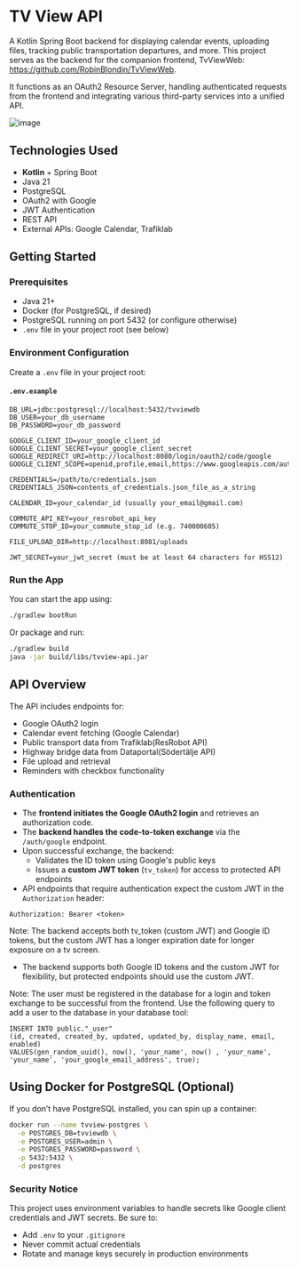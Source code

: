 # TV View API

A Kotlin Spring Boot backend for displaying calendar events, uploading files, tracking public transportation departures, and more.
This project serves as the backend for the companion frontend, TvViewWeb: https://github.com/RobinBlondin/TvViewWeb.

It functions as an OAuth2 Resource Server, handling authenticated requests from the frontend and integrating various third-party services into a unified API.

![image](https://github.com/user-attachments/assets/be826092-1baa-4f3d-81d7-21fe0f9a9434)


## Technologies Used

- **Kotlin** + Spring Boot
- Java 21
- PostgreSQL
- OAuth2 with Google
- JWT Authentication
- REST API
- External APIs: Google Calendar, Trafiklab

## Getting Started

### Prerequisites

- Java 21+
- Docker (for PostgreSQL, if desired)
- PostgreSQL running on port 5432 (or configure otherwise)
- `.env` file in your project root (see below)

### Environment Configuration

Create a `.env` file in your project root:

#### `.env.example`

```env
DB_URL=jdbc:postgresql://localhost:5432/tvviewdb
DB_USER=your_db_username
DB_PASSWORD=your_db_password

GOOGLE_CLIENT_ID=your_google_client_id
GOOGLE_CLIENT_SECRET=your_google_client_secret
GOOGLE_REDIRECT_URI=http://localhost:8080/login/oauth2/code/google
GOOGLE_CLIENT_SCOPE=openid,profile,email,https://www.googleapis.com/auth/calendar.readonly

CREDENTIALS=/path/to/credentials.json
CREDENTIALS_JSON=contents_of_credentials.json_file_as_a_string

CALENDAR_ID=your_calendar_id (usually your_email@gmail.com)

COMMUTE_API_KEY=your_resrobot_api_key
COMMUTE_STOP_ID=your_commute_stop_id (e.g. 740000605)

FILE_UPLOAD_DIR=http://localhost:8081/uploads

JWT_SECRET=your_jwt_secret (must be at least 64 characters for HS512)
```

### Run the App

You can start the app using:

```bash
./gradlew bootRun
```

Or package and run:

```bash
./gradlew build
java -jar build/libs/tvview-api.jar
```

## API Overview

The API includes endpoints for:

- Google OAuth2 login
- Calendar event fetching (Google Calendar)
- Public transport data from Trafiklab(ResRobot API)
- Highway bridge data from Dataportal(Södertälje API)
- File upload and retrieval
- Reminders with checkbox functionality

### Authentication

- The **frontend initiates the Google OAuth2 login** and retrieves an authorization code.
- The **backend handles the code-to-token exchange** via the `/auth/google` endpoint.
- Upon successful exchange, the backend:
  - Validates the ID token using Google's public keys
  - Issues a **custom JWT token** (`tv_token`) for access to protected API endpoints
- API endpoints that require authentication expect the custom JWT in the `Authorization` header:
```
Authorization: Bearer <token>
```
  Note: The backend accepts both tv_token (custom JWT) and Google ID tokens, but the custom JWT has a longer expiration date for longer exposure on a tv screen.


- The backend supports both Google ID tokens and the custom JWT for flexibility, but protected endpoints should use the custom JWT.

Note: The user must be registered in the database for a login and token exchange to be successful from the frontend. Use the following query to add a user to the database in your database tool:
```
INSERT INTO public."_user"
(id, created, created_by, updated, updated_by, display_name, email, enabled)
VALUES(gen_random_uuid(), now(), 'your_name', now() , 'your_name', 'your_name', 'your_google_email_address', true);
```


## Using Docker for PostgreSQL (Optional)

If you don’t have PostgreSQL installed, you can spin up a container:

```bash
docker run --name tvview-postgres \
  -e POSTGRES_DB=tvviewdb \
  -e POSTGRES_USER=admin \
  -e POSTGRES_PASSWORD=password \
  -p 5432:5432 \
  -d postgres
```

### Security Notice

This project uses environment variables to handle secrets like Google client credentials and JWT secrets. Be sure to:

- Add `.env` to your `.gitignore`
- Never commit actual credentials
- Rotate and manage keys securely in production environments
